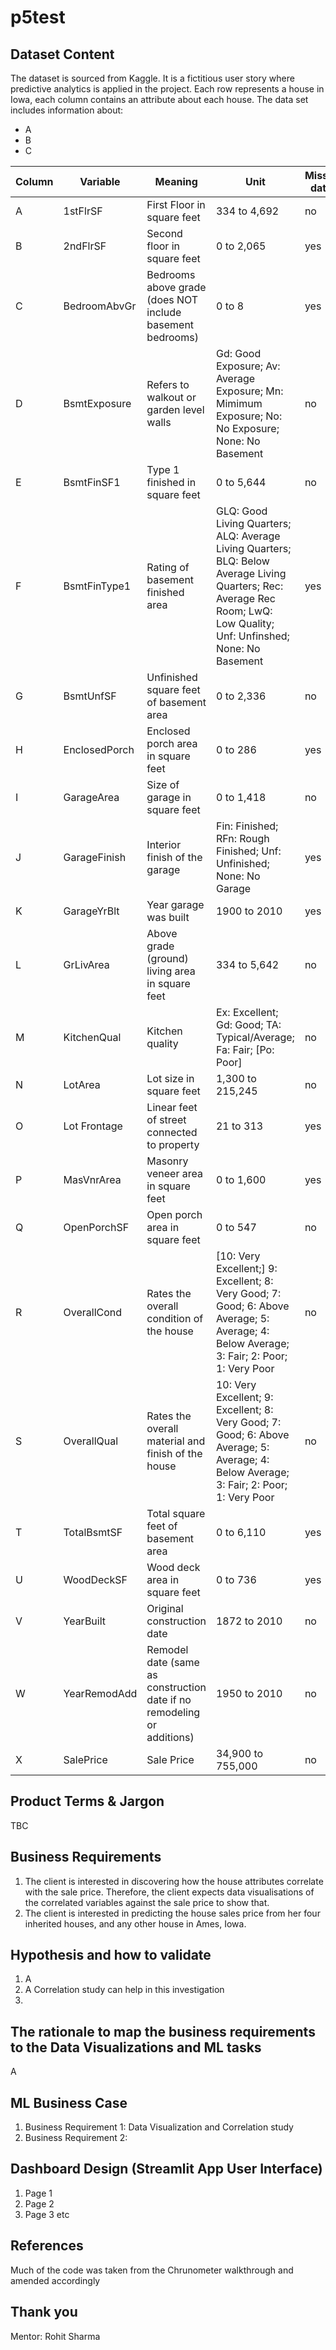 # p5test

## Dataset Content 
The dataset is sourced from Kaggle. It is a fictitious user story where predictive analytics is applied in the project. Each row represents a house in Iowa, each column contains an attribute about each house. The data set includes information about:

- A
- B
- C


| Column  | Variable | Meaning | Unit | Missing data? | 
| ----------- | ----------- | ----------- | ----------- | ----------- | 
|   A  | 1stFlrSF     |  First Floor in square feet   |   334 to 4,692     |  no  | 
|   B   |  2ndFlrSF    |  Second floor in square feet   |   0 to 2,065     |  yes  | 
|   C   |  BedroomAbvGr    | Bedrooms above grade (does NOT include basement bedrooms)    |   0 to 8     |  yes  | 
|    D  |  BsmtExposure    |  Refers to walkout or garden level walls   |  Gd: Good Exposure; Av: Average Exposure; Mn: Mimimum Exposure; No: No Exposure; None: No Basement| no  | 
|   E   |  BsmtFinSF1    |  Type 1 finished in square feet   |  0 to 5,644     |  no  | 
|    F  |  BsmtFinType1    | Rating of basement finished area    |  GLQ: Good Living Quarters; ALQ: Average Living Quarters; BLQ: Below Average Living Quarters; Rec: Average Rec Room; LwQ: Low Quality; Unf: Unfinshed; None: No Basement |  yes  | 
|    G  |  BsmtUnfSF    |  Unfinished square feet of basement area   |  0 to 2,336      |  no  | 
|    H  |   EnclosedPorch   | Enclosed porch area in square feet    |  0 to 286      |  yes  | 
|    I  |  GarageArea    |  Size of garage in square feet   |  0 to 1,418      | no   | 
|     J |    GarageFinish  |  Interior finish of the garage   |  Fin: Finished; RFn: Rough Finished; Unf: Unfinished; None: No Garage|  yes  | 
|     K |  GarageYrBlt    | Year garage was built    |     1900 to 2010   |  yes  | 
|     L |   GrLivArea   |  Above grade (ground) living area in square feet   | 334 to 5,642 | no   | 
|     M | KitchenQual     |  Kitchen quality   |   Ex: Excellent; Gd: Good; TA: Typical/Average; Fa: Fair; [Po: Poor]     |  no  | 
|     N |LotArea      |  Lot size in square feet   |   1,300 to 215,245     |  no  | 
|    O  |Lot Frontage      |  Linear feet of street connected to property   |  21 to 313      |   yes | 
|    P  | MasVnrArea     | Masonry veneer area in square feet    | 0 to 1,600       | yes  | 
|    Q  | OpenPorchSF     |  Open porch area in square feet   |    0 to 547    |  no  | 
|    R  |  OverallCond    | Rates the overall condition of the house    |   [10: Very Excellent;] 9: Excellent; 8: Very Good; 7: Good; 6: Above Average; 5: Average; 4: Below Average; 3: Fair; 2: Poor; 1: Very Poor |  no  | 
|    S  | OverallQual     | Rates the overall material and finish of the house    | 10: Very Excellent; 9: Excellent; 8: Very Good; 7: Good; 6: Above Average; 5: Average; 4: Below Average; 3: Fair; 2: Poor; 1: Very Poor  |  no  | 
|    T  | TotalBsmtSF     |  Total square feet of basement area   |   0 to 6,110     | yes  | 
|    U  |WoodDeckSF     |   Wood deck area in square feet  |  0 to 736      | yes  | 
|    V  | YearBuilt     |  Original construction date   |  1872 to 2010      |  no  | 
|    W  | YearRemodAdd     |  Remodel date (same as construction date if no remodeling or additions)   |    1950 to 2010    | no   | 
|    X  |  SalePrice    |   Sale Price   |   34,900 to 755,000     |no    | 

## Product Terms & Jargon 
TBC

## Business Requirements 
1.	The client is interested in discovering how the house attributes correlate with the sale price. Therefore, the client expects data visualisations of the correlated variables against the sale price to show that.
2.	The client is interested in predicting the house sales price from her four inherited houses, and any other house in Ames, Iowa.

## Hypothesis and how to validate 
1.	A
2.	A Correlation study can help in this investigation
3.	

## The rationale to map the business requirements to the Data Visualizations and ML tasks 
A

## ML Business Case 
1.	Business Requirement 1: Data Visualization and Correlation study
2.	Business Requirement 2: 

## Dashboard Design (Streamlit App User Interface) 
1.	Page 1
2.	Page 2
3.	Page 3 etc

## References
Much of the code was taken from the Chrunometer walkthrough and amended accordingly

## Thank you
Mentor: Rohit Sharma

